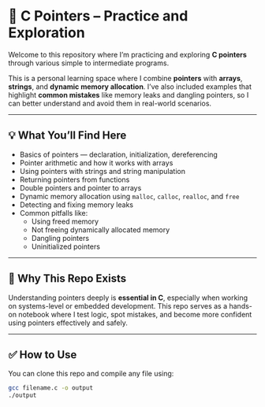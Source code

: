 # 🔗 C Pointers – Practice and Exploration

Welcome to this repository where I’m practicing and exploring **C pointers** through various simple to intermediate programs.

This is a personal learning space where I combine **pointers** with **arrays**, **strings**, and **dynamic memory allocation**. I’ve also included examples that highlight **common mistakes** like memory leaks and dangling pointers, so I can better understand and avoid them in real-world scenarios.

---

## 💡 What You’ll Find Here

- Basics of pointers — declaration, initialization, dereferencing
- Pointer arithmetic and how it works with arrays
- Using pointers with strings and string manipulation
- Returning pointers from functions
- Double pointers and pointer to arrays
- Dynamic memory allocation using `malloc`, `calloc`, `realloc`, and `free`
- Detecting and fixing memory leaks
- Common pitfalls like:
  - Using freed memory
  - Not freeing dynamically allocated memory
  - Dangling pointers
  - Uninitialized pointers

---

## 🧪 Why This Repo Exists

Understanding pointers deeply is **essential in C**, especially when working on systems-level or embedded development. This repo serves as a hands-on notebook where I test logic, spot mistakes, and become more confident using pointers effectively and safely.

---

## ✅ How to Use

You can clone this repo and compile any file using:

```bash
gcc filename.c -o output
./output
